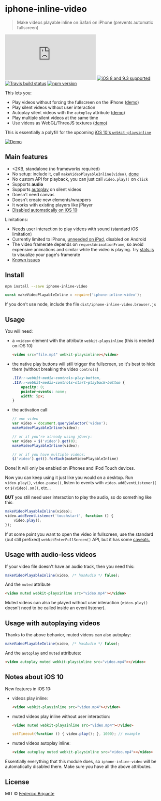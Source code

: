# iphone-inline-video

> Make videos playable inline on Safari on iPhone (prevents automatic fullscreen)

[![gzipped size](https://badges.herokuapp.com/size/github/bfred-it/iphone-inline-video/gh-pages/dist/iphone-inline-video.browser.js?gzip=true&label=gzipped%20size)](#readme) [![iOS 8 and 9.3 supported](https://img.shields.io/badge/iOS%20Safari-8%20%E2%80%93%209.3-brightgreen.svg)](#no-link) [![Travis build status](https://api.travis-ci.org/bfred-it/iphone-inline-video.svg?branch=gh-pages)](https://travis-ci.org/bfred-it/iphone-inline-video)  [![npm version](https://img.shields.io/npm/v/iphone-inline-video.svg)](https://www.npmjs.com/package/iphone-inline-video) 

This lets you:

- Play videos without forcing the fullscreen on the iPhone ([demo](http://bfred-it.github.io/iphone-inline-video/demo/))
- Play silent videos without user interaction
- Autoplay silent videos with the `autoplay` attribute ([demo](http://bfred-it.github.io/iphone-inline-video/demo/autoplay.html))
- Play multiple silent videos at the same time
- Use videos as WebGL/ThreeJS textures ([demo](http://bfred-it.github.io/iphone-inline-video/demo/threejs.html))

This is essentially a polyfill for the upcoming [iOS 10's `webkit-playsinline`](#notes-about-ios-10)

[![Demo](http://bfred-it.github.io/iphone-inline-video/demo/demo-preview.gif)](http://bfred-it.github.io/iphone-inline-video/demo/)

## Main features

- <2KB, standalone (no frameworks required)
- No setup: include it, call `makeVideoPlayableInline(video)`, [done](#usage)
- No custom API for playback, you can just call `video.play()` on `click`
- Supports **audio**
- Supports [autoplay](#usage-with-autoplaying-videos) on silent videos
- Doesn't need canvas
- Doesn't create new elements/wrappers
- It works with existing players like jPlayer
- [Disabled automatically on iOS 10](#notes-about-ios-10)

Limitations:

- Needs user interaction to play videos with sound (standard iOS limitation)
- Currently limited to iPhone, [unneeded on iPad](https://github.com/bfred-it/iphone-inline-video/issues/48), disabled on Android
- The video framerate depends on `requestAnimationFrame`, so avoid expensive animations and similar while the video is playing. Try [stats.js](https://github.com/mrdoob/stats.js/) to visualize your page's framerate
- [Known issues](https://github.com/bfred-it/iphone-inline-video/labels/known%20issue)

## Install

```sh
npm install --save iphone-inline-video
```
```js
const makeVideoPlayableInline = require('iphone-inline-video');
```

If you don't use node, include the file `dist/iphone-inline-video.browser.js`

## Usage

You will need:

- a `<video>` element with the attribute `webkit-playsinline` (this is needed on iOS 10)

	```html
	<video src="file.mp4" webkit-playsinline></video>
	```
	
- the native play buttons will still trigger the fullscreen, so it's best to hide them (without breaking the video `controls`)

	```css
	.IIV::-webkit-media-controls-play-button,
	.IIV::-webkit-media-controls-start-playback-button {
	    opacity: 0;
	    pointer-events: none;
	    width: 5px;
	}
	```
	
- the activation call  

	```js
	// one video
	var video = document.querySelector('video');
	makeVideoPlayableInline(video);
	```
	
	```js
	// or if you're already using jQuery:
	var video = $('video').get(0);
	makeVideoPlayableInline(video);
	```
	
	```js
	// or if you have multiple videos:
	$('video').get().forEach(makeVideoPlayableInline)
	```

Done! It will only be enabled on iPhones and iPod Touch devices.

Now you can keep using it just like you would on a desktop. Run `video.play()`, `video.pause()`, listen to events with `video.addEventListener()` or `$(video).on()`, etc...

**BUT** you still need user interaction to play the audio, so do something like this:

```js
makeVideoPlayableInline(video);
video.addEventListener('touchstart', function () {
	video.play();
});
```

If at some point you want to open the video in fullscreen, use the standard (but still prefixed) `webkitEnterFullScreen()` API, but it has some [caveats.](https://github.com/bfred-it/iphone-inline-video/issues/33)

## Usage with audio-less videos

If your video file doesn't have an audio track, then you need this:

```js
makeVideoPlayableInline(video, /* hasAudio */ false);
```

And the `muted` attribute

```html
<video muted webkit-playsinline src="video.mp4"></video>
```

Muted videos can also be played without user interaction (`video.play()` doesn't need to be called inside an event listener).

## Usage with autoplaying videos

Thanks to the above behavior, muted videos can also autoplay:

```js
makeVideoPlayableInline(video, /* hasAudio */ false);
```

And the `autoplay` and `muted` attributes:

```html
<video autoplay muted webkit-playsinline src="video.mp4"></video>
```

## Notes about iOS 10

New features in iOS 10:

* videos play inline:  

    ```html
    <video webkit-playsinline src="video.mp4"></video>
    ```

* muted videos play inline without user interaction:  

    ```html
    <video muted webkit-playsinline src="video.mp4"></video>
    ```
    ```js
    setTimeout(function () { video.play(); }, 1000); // example
    ```

* muted videos autoplay inline:  

    ```html
    <video autoplay muted webkit-playsinline src="video.mp4"></video>
    ```

Essentially everything that this module does, so `iphone-inline-video` will be automatically disabled there. Make sure you have all the above attributes.

## License

MIT © [Federico Brigante](http://twitter.com/bfred_it)
